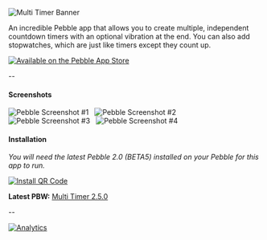 ![Multi Timer Banner](http://smallstoneapps.s3.amazonaws.com/multi-timer/marketing/banner_01.png)

An incredible Pebble app that allows you to create multiple, independent countdown timers with an optional vibration at the end. You can also add stopwatches, which are just like timers except they count up.

[![Available on the Pebble App Store](http://dev.pblweb.com/badge/52d30a1d19412b4d84000025/black/medium/)][1]

--

#### Screenshots

![Pebble Screenshot #1](http://smallstoneapps.s3.amazonaws.com/multi-timer/screenshots/multi-timer_2-2_01.png) &nbsp;
![Pebble Screenshot #2](http://smallstoneapps.s3.amazonaws.com/multi-timer/screenshots/multi-timer_2-2_02.png) &nbsp;
![Pebble Screenshot #3](http://smallstoneapps.s3.amazonaws.com/multi-timer/screenshots/multi-timer_2-2_03.png) &nbsp;
![Pebble Screenshot #4](http://smallstoneapps.s3.amazonaws.com/multi-timer/screenshots/multi-timer_2-2_04.png)

#### Installation

*You will need the latest Pebble 2.0 (BETA5) installed on your Pebble for this app to run.*

[![Install QR Code](http://smallstoneapps.s3.amazonaws.com/multi-timer/qr/multi-timer_2-5-0_qr.png)][2]

**Latest PBW:** [Multi Timer 2.5.0][2]

--

[![Analytics](https://ga-beacon.appspot.com/UA-37478501-3/smallstoneapps/multi-timer/readme)](https://github.com/igrigorik/ga-beacon)

[1]: pebble://appstore/52d30a1d19412b4d84000025
[2]: http://smallstoneapps.s3.amazonaws.com/multi-timer/builds/multi-timer_2-5-0.pbw

